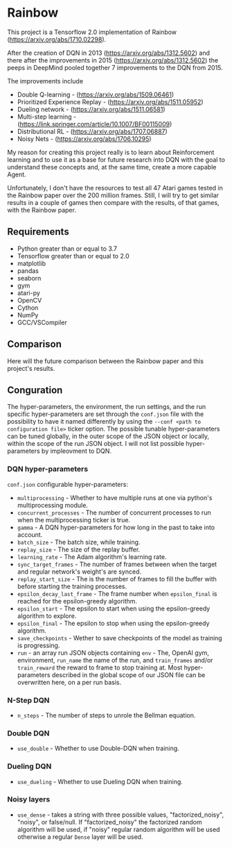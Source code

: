 # Rainbow
This project is a Tensorflow 2.0 implementation of Rainbow (https://arxiv.org/abs/1710.02298).

After the creation of DQN in 2013 (https://arxiv.org/abs/1312.5602) and there after the improvements in 2015 (https://arxiv.org/abs/1312.5602)
the peeps in DeepMind pooled together 7 improvements to the DQN from 2015.

The improvements include
* Double Q-learning - (https://arxiv.org/abs/1509.06461)
* Prioritized Experience Replay - (https://arxiv.org/abs/1511.05952)
* Dueling network - (https://arxiv.org/abs/1511.06581)
* Multi-step learning - (https://link.springer.com/article/10.1007/BF00115009)
* Distributional RL - (https://arxiv.org/abs/1707.06887)
* Noisy Nets - (https://arxiv.org/abs/1706.10295)

My reason for creating this project really is to learn about Reinforcement learning and to use it as a base for future research into DQN with the goal to understand these concepts and, at the same time, create a more capable Agent.

Unfortunately, I don't have the resources to test all 47 Atari games tested in the Rainbow paper over the 200 million frames.
Still, I will try to get similar results in a couple of games then compare with the results, of that games, with the Rainbow paper.

## Requirements 

* Python greater than or equal to 3.7
* Tensorflow greater than or equal to 2.0
* matplotlib
* pandas
* seaborn
* gym
* atari-py
* OpenCV
* Cython
* NumPy
* GCC/VSCompiler

## Comparison

Here will the future comparison between the Rainbow paper and this project's results.

## Conguration

The hyper-parameters, the environment, the run settings, and the run specific hyper-parameters are set through the 
`conf.json` file with the possibility to have it named differently by using the `--conf <path to configuration file>` ticker 
option. The possible tunable hyper-parameters can be tuned globally, in the outer scope of the JSON object or locally, 
within the scope of the run JSON object. I will not list possible hyper-parameters by impleovment to DQN.

### DQN hyper-parameters

`conf.json` configurable hyper-parameters:
* `multiprocessing` - Whether to have multiple runs at one via python's multiprocessing module.
* `concurrent_processes` - The number of concurrent processes to run when the multiprocessing ticker is true.
* `gamma` - A DQN hyper-parameters for how long in the past to take into account.
* `batch_size` - The batch size, while training.
* `replay_size` - The size of the replay buffer.
* `learning_rate` - The Adam algorithm's learning rate.
* `sync_target_frames` - The number of frames between when the target and regular network's weight's are synced.
* `replay_start_size` - The is the number of frames to fill the buffer with before starting the training processes.
* `epsilon_decay_last_frame` - The frame number when `epsilon_final` is reached for the epsilon-greedy algorithm.
* `epsilon_start` - The epsilon to start when using the epsilon-greedy algorithm to explore.
* `epsilon_final` - The epsilon to stop when using the epsilon-greedy algorithm.
* `save_checkpoints` - Wether to save checkpoints of the model as training is progressing.
* `run` - an array run JSON objects containing `env` - The, OpenAI gym, environment, `run_name` the name of the run, 
and `train_frames` and/or `train_reward` the reward to frame to stop training at. Most hyper-parameters described in
the global scope of our JSON file can be overwritten here, on a per run basis.

### N-Step DQN

* `n_steps` - The number of steps to unrole the Bellman equation.

### Double DQN

* `use_double` - Whether to use Double-DQN when training.

### Dueling DQN

* `use_dueling` - Whether to use Dueling DQN when training.

### Noisy layers

* `use_dense` - takes a string with three possible values, "factorized_noisy", "noisy", or false/null. If 
"factorized_noisy" the factorized random algorithm will be used, if "noisy" regular random algorithm will be used 
otherwise a regular `Dense` layer will be used.
